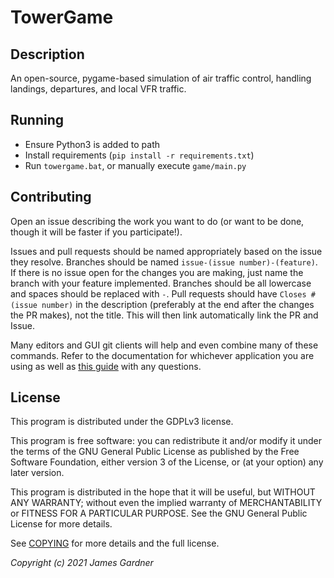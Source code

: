 # TowerGame

## Description

An open-source, pygame-based simulation of air traffic control, handling landings, departures, and local VFR traffic.

## Running

- Ensure Python3 is added to path
- Install requirements (`pip install -r requirements.txt`)
- Run `towergame.bat`, or manually execute `game/main.py`

## Contributing

Open an issue describing the work you want to do (or want to be done, though it will be faster if you participate!).

Issues and pull requests should be named appropriately based on the issue they resolve. Branches should be named `issue-(issue number)-(feature)`. If there is no issue open for the changes you are making, just name the branch with your feature implemented. Branches should be all lowercase and spaces should be replaced with `-`. Pull requests should have `Closes #(issue number)` in the description (preferably at the end after the changes the PR makes), not the title. This will then link automatically link the PR and Issue.

Many editors and GUI git clients will help and even combine many of these commands. Refer to the documentation for whichever application you are using as well as [this guide](https://www.dataschool.io/how-to-contribute-on-github/) with any questions.

## License

This program is distributed under the GDPLv3 license.

This program is free software: you can redistribute it and/or modify
it under the terms of the GNU General Public License as published by
the Free Software Foundation, either version 3 of the License, or
(at your option) any later version.

This program is distributed in the hope that it will be useful,
but WITHOUT ANY WARRANTY; without even the implied warranty of
MERCHANTABILITY or FITNESS FOR A PARTICULAR PURPOSE. See the
GNU General Public License for more details.

See [COPYING](https://github.com/jamesg31/TowerGame/blob/master/COPYING) for more details and the full license.

_Copyright (c) 2021 James Gardner_
